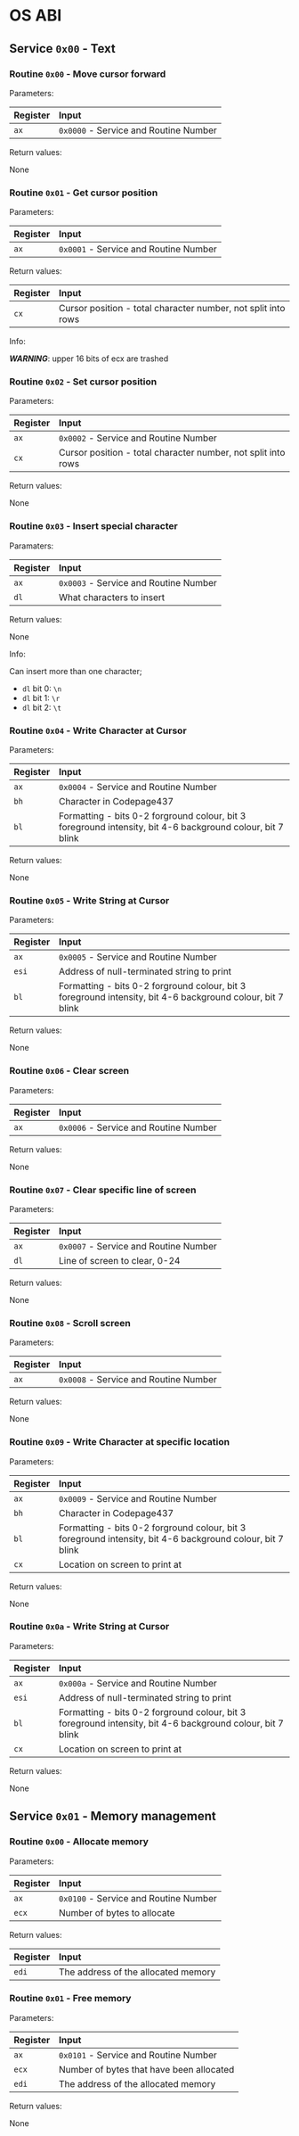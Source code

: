 # OS ABI

## Service `0x00` - Text

### Routine `0x00` - Move cursor forward
Parameters:

  | Register | Input |
  | :- | :- |
  | `ax` | `0x0000` - Service and Routine Number |

Return values:
  
  None

### Routine `0x01` - Get cursor position
Parameters:

  | Register | Input |
  | :- | :- |
  | `ax` | `0x0001` - Service and Routine Number |

Return values:
  
  | Register | Input |
  | :- | :- |
  | `cx` | Cursor position - total character number, not split into rows | 

Info:

  ***WARNING***: upper 16 bits of ecx are trashed

### Routine `0x02` - Set cursor position
Parameters:

  | Register | Input |
  | :- | :- |
  | `ax` | `0x0002` - Service and Routine Number |
  | `cx` | Cursor position - total character number, not split into rows | 

Return values:
  
  None

### Routine `0x03` - Insert special character
Paramaters:

  | Register | Input |
  | :- | :- |
  | `ax` | `0x0003` - Service and Routine Number |
  | `dl` | What characters to insert |

Return values:

  None

Info:
  
  Can insert more than one character;

-  `dl` bit 0: `\n`
-  `dl` bit 1: `\r`
-  `dl` bit 2: `\t`

### Routine `0x04` - Write Character at Cursor
Parameters:

  | Register | Input |
  | :- | :- |
  | `ax` | `0x0004` - Service and Routine Number |
  | `bh` | Character in Codepage437 |
  | `bl` | Formatting - bits 0-2 forground colour, bit 3 foreground intensity, bit 4-6 background colour, bit 7 blink | 

Return values:
  
  None

### Routine `0x05` - Write String at Cursor
Parameters:

  | Register | Input |
  | :- | :- |
  | `ax` | `0x0005` - Service and Routine Number |
  | `esi` | Address of null-terminated string to print |
  | `bl` | Formatting - bits 0-2 forground colour, bit 3 foreground intensity, bit 4-6 background colour, bit 7 blink | 

Return values:
  
  None

### Routine `0x06` - Clear screen
Parameters:

  | Register | Input |
  | :- | :- |
  | `ax` | `0x0006` - Service and Routine Number |

Return values:
  
  None

### Routine `0x07` - Clear specific line of screen
Parameters:

  | Register | Input |
  | :- | :- |
  | `ax` | `0x0007` - Service and Routine Number |
  | `dl` | Line of screen to clear, 0-24 |

Return values:
  
  None

### Routine `0x08` - Scroll screen
Parameters:

  | Register | Input |
  | :- | :- |
  | `ax` | `0x0008` - Service and Routine Number |

Return values:
  
  None

### Routine `0x09` - Write Character at specific location
Parameters:

  | Register | Input |
  | :- | :- |
  | `ax` | `0x0009` - Service and Routine Number |
  | `bh` | Character in Codepage437 |
  | `bl` | Formatting - bits 0-2 forground colour, bit 3 foreground intensity, bit 4-6 background colour, bit 7 blink | 
  | `cx` | Location on screen to print at |

Return values:
  
  None

### Routine `0x0a` - Write String at Cursor
Parameters:

  | Register | Input |
  | :- | :- |
  | `ax` | `0x000a` - Service and Routine Number |
  | `esi` | Address of null-terminated string to print |
  | `bl` | Formatting - bits 0-2 forground colour, bit 3 foreground intensity, bit 4-6 background colour, bit 7 blink | 
  | `cx` | Location on screen to print at |

Return values:
  
  None

## Service `0x01` - Memory management

### Routine `0x00` - Allocate memory
Parameters:

  | Register | Input |
  | :- | :- |
  | `ax` | `0x0100` - Service and Routine Number |
  | `ecx` | Number of bytes to allocate |

Return values:
  
  | Register | Input |
  | :- | :- |
  | `edi` | The address of the allocated memory | 

### Routine `0x01` - Free memory
Parameters:

  | Register | Input |
  | :- | :- |
  | `ax` | `0x0101` - Service and Routine Number |
  | `ecx` | Number of bytes that have been allocated |
  | `edi` | The address of the allocated memory | 

Return values:
  
  None
